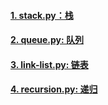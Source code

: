 #### [1. stack.py：栈](./stack.py)
#### [2. queue.py: 队列](./queue.py)
#### [3. link-list.py: 链表](./link-list.py)
#### [4. recursion.py: 递归](./recursion.py)